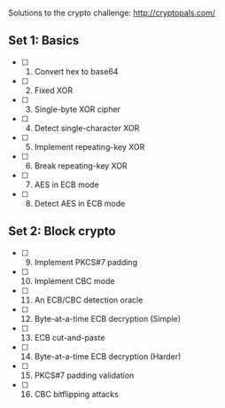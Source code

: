 Solutions to the crypto challenge: http://cryptopals.com/

Set 1: Basics
-------------

- [ ] 1. Convert hex to base64
- [ ] 2. Fixed XOR
- [ ] 3. Single-byte XOR cipher
- [ ] 4. Detect single-character XOR
- [ ] 5. Implement repeating-key XOR
- [ ] 6. Break repeating-key XOR
- [ ] 7. AES in ECB mode
- [ ] 8. Detect AES in ECB mode

Set 2: Block crypto
-------------------

- [ ] 9. Implement PKCS#7 padding
- [ ] 10. Implement CBC mode
- [ ] 11. An ECB/CBC detection oracle
- [ ] 12. Byte-at-a-time ECB decryption (Simple)
- [ ] 13. ECB cut-and-paste
- [ ] 14. Byte-at-a-time ECB decryption (Harder)
- [ ] 15. PKCS#7 padding validation
- [ ] 16. CBC bitflipping attacks
